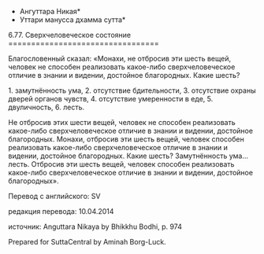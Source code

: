 * Ангуттара Никая*
* Уттари манусса дхамма сутта*

6\.77\. Сверхчеловеческое состояние
\=\=\=\=\=\=\=\=\=\=\=\=\=\=\=\=\=\=\=\=\=\=\=\=\=\=\=\=\=\=\=\=\=

Благословенный сказал: «Монахи, не отбросив эти шесть вещей, человек не способен реализовать какое\-либо сверхчеловеческое отличие в знании и видении, достойное благородных\. Какие шесть?

1\. замутнённость ума,
2\. отсутствие бдительности,
3\. отсутствие охраны дверей органов чувств,
4\. отсутствие умеренности в еде,
5\. двуличность,
6\. лесть\.

Не отбросив этих шести вещей, человек не способен реализовать какое\-либо сверхчеловеческое отличие в знании и видении, достойное благородных\. Монахи, отбросив эти шесть вещей, человек способен реализовать какое\-либо сверхчеловеческое отличие в знании и видении, достойное благородных\. Какие шесть? Замутнённость ума… лесть\. Отбросив эти шесть вещей, человек способен реализовать какое\-либо сверхчеловеческое отличие в знании и видении, достойное благородных»\.

Перевод с английского: SV

редакция перевода: 10\.04\.2014

источник: Anguttara Nikaya by Bhikkhu Bodhi, p\. 974

Prepared for SuttaCentral by Aminah Borg\-Luck\.